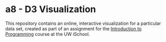 # a8 - D3 Visualization

This repository contains an online, interactive visualization for a particular data set, created as part of an assignment for the [Introduction to Programming](https://canvas.uw.edu/courses/1139975) course at the UW iSchool.